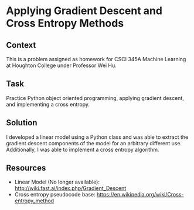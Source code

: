 # Applying Gradient Descent and Cross Entropy Methods
## Context
This is a problem assigned as homework for CSCI 345A Machine Learning at Houghton College under Professor Wei Hu. 
## Task
Practice Python object oriented programming, applying gradient descent, and implementing a cross entropy.
## Solution
I developed a linear model using a Python class and was able to extract the gradient descent components of the model for an arbitrary different use. Additionally, I was able to implement a cross entropy algorithm.
## Resources
- Linear Model (No longer available): http://wiki.fast.ai/index.php/Gradient_Descent
- Cross entropy pseudocode base: https://en.wikipedia.org/wiki/Cross-entropy_method